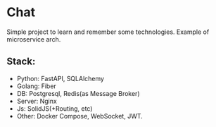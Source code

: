 # Chat

Simple project to learn and remember some technologies. Example of microservice arch.

## Stack: 
- Python: FastAPI, SQLAlchemy 
- Golang: Fiber
- DB: Postgresql, Redis(as Message Broker)
- Server: Nginx
- Js: SolidJS(+Routing, etc)
- Other: Docker Compose, WebSocket, JWT.
